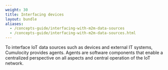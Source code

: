 ```yaml
---
weight: 30
title: Interfacing devices
layout: bundle
aliases:
  - /concepts-guide/interfacing-with-m2m-data-sources
  - /concepts-guide/interfacing-with-m2m-data-sources.html
---
```


To interface IoT data sources such as devices and external IT systems, Cumulocity provides agents. Agents are software components that enable a centralized perspective on all aspects and central operation of the IoT network.